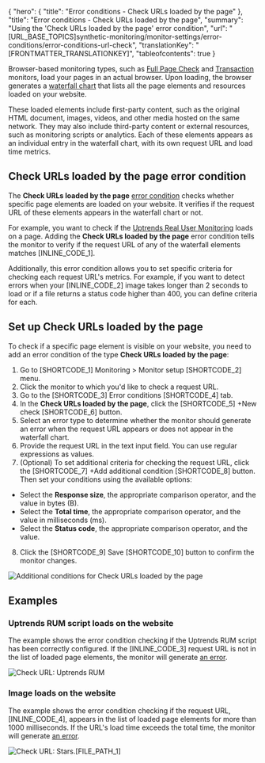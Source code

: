 {
  "hero": {
    "title": "Error conditions - Check URLs loaded by the page"
  },
  "title": "Error conditions - Check URLs loaded by the page",
  "summary": "Using the 'Check URLs loaded by the page' error condition",
  "url": "[URL_BASE_TOPICS]synthetic-monitoring/monitor-settings/error-conditions/error-conditions-url-check",
  "translationKey": "[FRONTMATTER_TRANSLATIONKEY]",
  "tableofcontents": true
}

Browser-based monitoring types, such as [Full Page Check]([LINK_URL_1]) and [Transaction]([LINK_URL_2]) monitors, load your pages in an actual browser. Upon loading, the browser generates a [waterfall chart]([LINK_URL_3]) that lists all the page elements and resources loaded on your website.

These loaded elements include first-party content, such as the original HTML document, images, videos, and other media hosted on the same network. They may also include third-party content or external resources, such as monitoring scripts or analytics. Each of these elements appears as an individual entry in the waterfall chart, with its own request URL and load time metrics.

## Check URLs loaded by the page error condition

The **Check URLs loaded by the page** [error condition]([LINK_URL_4]) checks whether specific page elements are loaded on your website. It verifies if the request URL of these elements appears in the waterfall chart or not.

For example, you want to check if the [Uptrends Real User Monitoring]([LINK_URL_5]) loads on a page. Adding the **Check URLs loaded by the page** error condition tells the monitor to verify if the request URL of any of the waterfall elements matches [INLINE_CODE_1].

Additionally, this error condition allows you to set specific criteria for checking each request URL's metrics. For example, if you want to detect errors when your [INLINE_CODE_2] image takes longer than 2 seconds to load or if a file returns a status code higher than 400, you can define criteria for each.

## Set up Check URLs loaded by the page

To check if a specific page element is visible on your website, you need to add an error condition of the type **Check URLs loaded by the page**:

1. Go to [SHORTCODE_1] Monitoring > Monitor setup [SHORTCODE_2] menu.
2. Click the monitor to which you'd like to check a request URL.
3. Go to the [SHORTCODE_3] Error conditions [SHORTCODE_4] tab.
4. In the **Check URLs loaded by the page**, click the [SHORTCODE_5] +New check [SHORTCODE_6] button.
5. Select an error type to determine whether the monitor should generate an error when the request URL appears or does not appear in the waterfall chart.
6. Provide the request URL in the text input field. You can use regular expressions as values.
7. (Optional) To set additional criteria for checking the request URL, click the [SHORTCODE_7] +Add additional condition [SHORTCODE_8] button. Then set your conditions using the available options:

  - Select the **Response size**, the appropriate comparison operator, and the value in bytes (B).
  - Select the **Total time**, the appropriate comparison operator, and the value in milliseconds (ms).
  - Select the **Status code**, the appropriate comparison operator, and the value.

8. Click the [SHORTCODE_9] Save [SHORTCODE_10] button to confirm the monitor changes.

![Additional conditions for Check URLs loaded by the page]([LINK_URL_6])

## Examples

### Uptrends RUM script loads on the website

The example shows the error condition checking if the Uptrends RUM script has been correctly configured. If the [INLINE_CODE_3] request URL is not in the list of loaded page elements, the monitor will generate [an error]([LINK_URL_7]).

![Check URL: Uptrends RUM]([LINK_URL_8])

### Image loads on the website

The example shows the error condition checking if the request URL, [INLINE_CODE_4], appears in the list of loaded page elements for more than 1000 milliseconds. If the URL's load time exceeds the total time, the monitor will generate [an error]([LINK_URL_9]).

![Check URL: Stars.[FILE_PATH_1]]([LINK_URL_10])